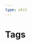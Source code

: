 ```yaml
---
type: util
---
```


<script setup>
import { data } from './loadPosts.data.js'
import AllTagsList from 'vitepress-sls-blog-tmpl/src/components/list/AllTagsList.vue'
</script>

# Tags 

<AllTagsList :allPosts="data.posts" />

